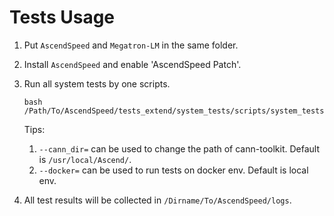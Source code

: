 # Tests Usage

1. Put `AscendSpeed` and `Megatron-LM` in the same folder.

2. Install `AscendSpeed` and enable 'AscendSpeed Patch'.

3. Run all system tests by one scripts.
   ```shell
   bash /Path/To/AscendSpeed/tests_extend/system_tests/scripts/system_tests.sh
   ```
   Tips:
   1. `--cann_dir=` can be used to change the path of cann-toolkit. Default is `/usr/local/Ascend/`.
   2. `--docker=` can be used to run tests on docker env. Default is local env.

4. All test results will be collected in `/Dirname/To/AscendSpeed/logs`.
   